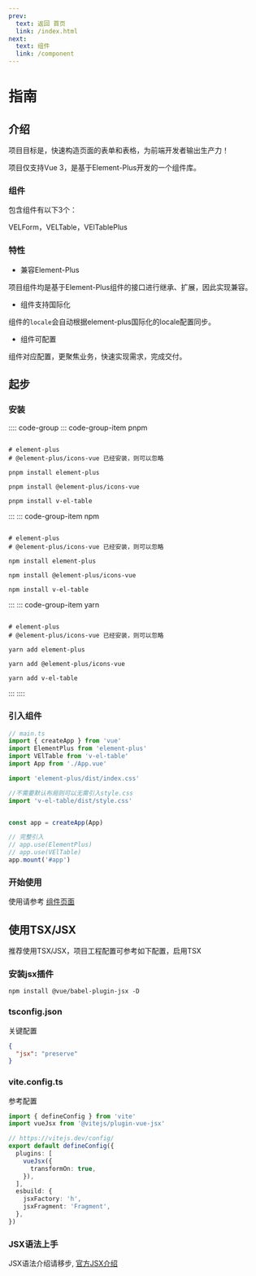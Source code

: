 ```yaml
---
prev:
  text: 返回 首页
  link: /index.html
next:
  text: 组件
  link: /component
---
```

# 指南

## 介绍

项目目标是，快速构造页面的表单和表格，为前端开发者输出生产力！

项目仅支持Vue 3，是基于Element-Plus开发的一个组件库。

### 组件

包含组件有以下3个：

VELForm，VELTable，VElTablePlus

### 特性

- 兼容Element-Plus

项目组件均是基于Element-Plus组件的接口进行继承、扩展，因此实现兼容。

- 组件支持国际化

组件的`locale`会自动根据element-plus国际化的locale配置同步。

- 组件可配置

组件对应配置，更聚焦业务，快速实现需求，完成交付。



## 起步



### 安装

:::: code-group
::: code-group-item pnpm
```shell

# element-plus 
# @element-plus/icons-vue 已经安装，则可以忽略

pnpm install element-plus

pnpm install @element-plus/icons-vue

pnpm install v-el-table

```
:::
::: code-group-item npm
```shell

# element-plus 
# @element-plus/icons-vue 已经安装，则可以忽略

npm install element-plus

npm install @element-plus/icons-vue

npm install v-el-table

```
:::
::: code-group-item yarn
```shell

# element-plus 
# @element-plus/icons-vue 已经安装，则可以忽略

yarn add element-plus

yarn add @element-plus/icons-vue

yarn add v-el-table

```
:::
::::


### 引入组件

```ts
// main.ts
import { createApp } from 'vue'
import ElementPlus from 'element-plus'
import VElTable from 'v-el-table'
import App from './App.vue'

import 'element-plus/dist/index.css'

//不需要默认布局则可以无需引入style.css
import 'v-el-table/dist/style.css'


const app = createApp(App)

// 完整引入
// app.use(ElementPlus)
// app.use(VElTable)
app.mount('#app')
```

### 开始使用


使用请参考 [组件页面](/component)


## 使用TSX/JSX

推荐使用TSX/JSX，项目工程配置可参考如下配置，启用TSX

### 安装jsx插件

```shell
npm install @vue/babel-plugin-jsx -D
```
### tsconfig.json

关键配置

```json
{
  "jsx": "preserve"
}
```

### vite.config.ts

参考配置

```ts
import { defineConfig } from 'vite'
import vueJsx from '@vitejs/plugin-vue-jsx'

// https://vitejs.dev/config/
export default defineConfig({
  plugins: [
    vueJsx({
      transformOn: true,
    }),
  ],
  esbuild: {
    jsxFactory: 'h',
    jsxFragment: 'Fragment',
  },
})
```

### JSX语法上手

JSX语法介绍请移步, [官方JSX介绍](https://github.com/vuejs/babel-plugin-jsx#installation)